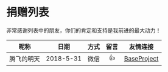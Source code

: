 # 捐赠列表非常感谢列表中的朋友，你们的肯定和支持是我前进的最大动力！|昵称|日期|方式|留言|友情连接||:---:|:---:|:---:|:---:|:---:||腾飞的明天|2018-5-31|微信|👍|[BaseProject](https://github.com/fly803/BaseProject)|